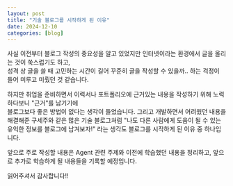 ```yaml
---
layout: post
title: "기술 블로그를 시작하게 된 이유"
date: 2024-12-10
categories: [blog]
---
```


사실 이전부터 블로그 작성의 중요성을 알고 있었지만 인터넷이라는 환경에서 글을 올리는 것이 쑥스럽기도 하고,<Br>
성격 상 글을 쓸 때 고민하는 시간이 길어 꾸준히 글을 작성할 수 있을까.. 하는 걱정이 들어 미루고 미뤘던 것 같습니다.


하지만 취업을 준비하면서 이력서나 포트폴리오에 근거있는 내용을 작성하기 위해 노력하다보니 "근거"를 남기기에<br>
블로그보다 좋은 방법이 없다는 생각이 들었습니다.
그리고 개발하면서 어려웠던 내용을 해결해준 구세주와 같은 많은 기술 블로그처럼 "나도 다른 사람에게 도움이 될 수 있는 유익한 정보를 블로그에 남겨보자!" 라는 생각도 블로그를 시작하게 된 이유 중 하나입니다.

앞으로 주로 작성할 내용은 Agent 관련 주제와 이전에 학습했던 내용을 정리하고, 앞으로 추가로 학습하게 될 내용들을 기록할 예정입니다.

읽어주셔서 감사합니다!!

